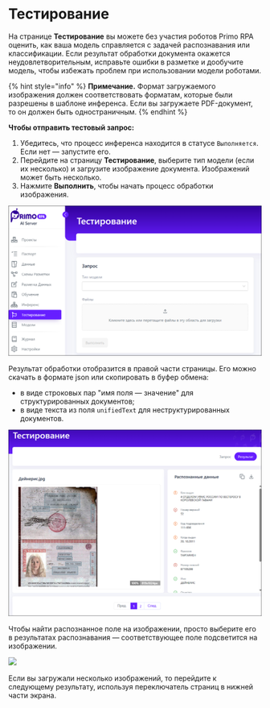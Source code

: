# Тестирование

На странице **Тестирование** вы можете без участия роботов Primo RPA оценить, как ваша модель справляется с задачей распознавания или классификации. Если результат обработки документа окажется неудовлетворительным, исправьте ошибки в разметке и дообучите модель, чтобы избежать проблем при использовании модели роботами.

{% hint style="info" %}
**Примечание.** Формат загружаемого изображения должен соответствовать форматам, которые были разрешены в шаблоне инференса. Если вы загружаете PDF-документ, то он должен быть одностраничным.
{% endhint %}

**Чтобы отправить тестовый запрос:**
1. Убедитесь, что процесс инференса находится в статусе `Выполняется`. Если нет — запустите его.
2. Перейдите на страницу **Тестирование**, выберите тип модели (если их несколько) и загрузите изображение документа. Изображений может быть несколько.
3. Нажмите **Выполнить**, чтобы начать процесс обработки изображения. 

![](<../../../../primo-ai/resources/user/smartocr/testing-page.png>)

Результат обработки отобразится в правой части страницы. Его можно скачать в формате json или скопировать в буфер обмена:
* в виде строковых пар "имя поля — значение" для структурированных документов;
* в виде текста из поля `unifiedText` для неструктурированных документов.

![](<../../../../primo-ai/resources/user/smartocr/testing-result.png>)

Чтобы найти распознанное поле на изображении, просто выберите его в результатах распознавания — соответствующее поле подсветится на изображении.

![](<../,,/release-notes/resources/ai-server/1.24.12.2/testing-results.png>)

Если вы загружали несколько изображений, то перейдите к следующему результату, используя переключатель страниц в нижней части экрана.



